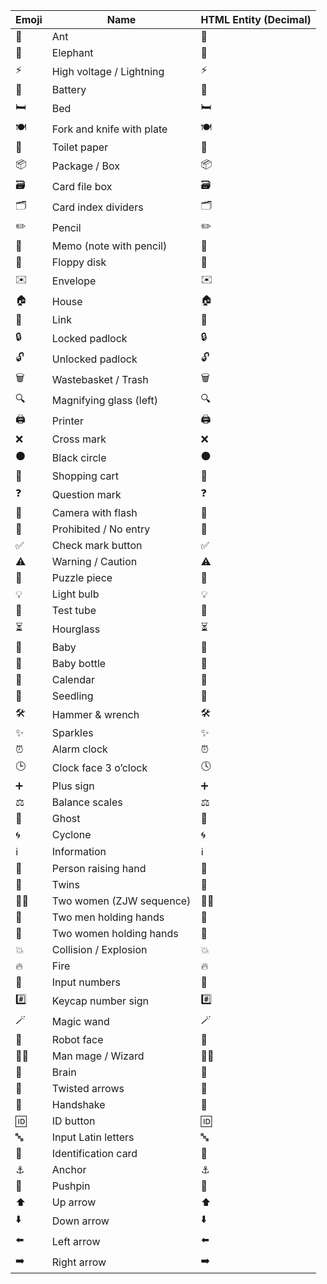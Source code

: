 | Emoji | Name                        | HTML Entity (Decimal) |
|-------|-----------------------------|-----------------------|
| 🐜    | Ant                         | &#128028;             |
| 🐘    | Elephant                    | &#128024;             |
| ⚡    | High voltage / Lightning    | &#9889;               |
| 🔋    | Battery                     | &#128267;             |
| 🛏️    | Bed                         | &#128719;&#65039;     |
| 🍽️    | Fork and knife with plate   | &#127869;&#65039;     |
| 🧻    | Toilet paper                | &#129531;             |
| 📦    | Package / Box               | &#128230;             |
| 🗃️    | Card file box               | &#128451;&#65039;     |
| 🗂️    | Card index dividers         | &#128450;&#65039;     |
| ✏️    | Pencil                      | &#9999;&#65039;       |
| 📝    | Memo (note with pencil)     | &#128221;             |
| 💾    | Floppy disk                 | &#128190;             |
| ✉️    | Envelope                    | &#9993;&#65039;       |
| 🏠    | House                       | &#127968;             |
| 🔗    | Link                        | &#128279;             |
| 🔒    | Locked padlock              | &#128274;             |
| 🔓    | Unlocked padlock            | &#128275;             |
| 🗑️    | Wastebasket / Trash         | &#128465;&#65039;     |
| 🔍    | Magnifying glass (left)     | &#128269;             |
| 🖨️    | Printer                     | &#128424;&#65039;     |
| ❌    | Cross mark                  | &#10060;              |
| ⚫    | Black circle                | &#9899;               |
| 🛒    | Shopping cart               | &#128722;             |
| ❓    | Question mark               | &#10067;              |
| 📸    | Camera with flash           | &#128248;             |
| 🚫    | Prohibited / No entry       | &#128683;             |
| ✅    | Check mark button           | &#9989;               |
| ⚠️    | Warning / Caution           | &#9888;&#65039;       |
| 🧩    | Puzzle piece                | &#129513;             |
| 💡    | Light bulb                  | &#128161;             |
| 🧪    | Test tube                   | &#129514;             |
| ⏳    | Hourglass                   | &#9203;               |
| 👶    | Baby                        | &#128118;             |
| 🍼    | Baby bottle                 | &#127868;             |
| 📅    | Calendar                    | &#128197;             |
| 🌱    | Seedling                    | &#127793;             |
| 🛠️    | Hammer & wrench             | &#128736;&#65039;     |
| ✨    | Sparkles                    | &#10024;              |
| ⏰    | Alarm clock                 | &#9200;               |
| 🕒    | Clock face 3 o’clock        | &#128339;             |
| ➕    | Plus sign                   | &#10133;              |
| ⚖️    | Balance scales              | &#9878;&#65039;       |
| 👻    | Ghost                       | &#128123;             |
| 🌀    | Cyclone                     | &#127744;             |
| ℹ️    | Information                 | &#8505;&#65039;       |
| 🙋    | Person raising hand         | &#128587;             |
| 👯    | Twins                       | &#128111;             |
| 👩‍👩    | Two women (ZJW sequence)    | &#128105;&#8205;&#128105; |
| 👬    | Two men holding hands       | &#128108;             |
| 👭    | Two women holding hands     | &#128109;             |
| 💥    | Collision / Explosion       | &#128165;             |
| 🔥    | Fire                        | &#128293;             |
| 🔢    | Input numbers               | &#128290;             |
| #️⃣    | Keycap number sign          | &#35;&#65039;&#8419;  |
| 🪄    | Magic wand                  | &#129668;             |
| 🤖    | Robot face                  | &#129302;             |
| 🧙‍♂️    | Man mage / Wizard           | &#129497;&#65039;&#8205;&#9794;&#65039; |
| 🧠    | Brain                       | &#129504;             |
| 🔀    | Twisted arrows              | &#128256;             |
| 🤝    | Handshake                   | &#129309;             |
| 🆔    | ID button                   | &#127380;             |
| 🔤    | Input Latin letters         | &#128292;             |
| 🪪    | Identification card         | &#129706;             |
| ⚓    | Anchor                      | &#9875;               |
| 📌    | Pushpin                     | &#128204;             |
| ⬆️    | Up arrow                    | &#11014;&#65039;      |
| ⬇️    | Down arrow                  | &#11015;&#65039;      |
| ⬅️    | Left arrow                  | &#11013;&#65039;      |
| ➡️    | Right arrow                 | &#10145;&#65039;      |
